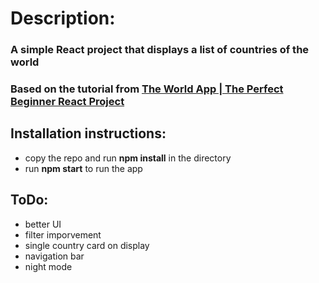 # Description:
### A simple React project that displays a list of countries of the world
### Based on the tutorial from [The World App | The Perfect Beginner React Project](https://www.youtube.com/watch?v=wCXXE6S0S7E)
## Installation instructions:
- copy the repo and run __npm install__ in the directory
- run __npm start__ to run the app
## ToDo:
- better UI
- filter imporvement
- single country card on display
- navigation bar
- night mode
